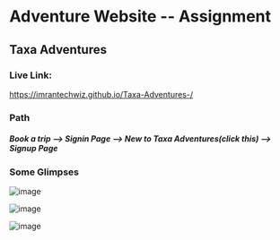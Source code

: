 # Adventure Website -- Assignment 
## Taxa Adventures

### Live Link: 
https://imrantechwiz.github.io/Taxa-Adventures-/

### Path
##### Book a trip --> Signin Page --> New to Taxa Adventures(click this) --> Signup Page

### Some Glimpses
![image](https://user-images.githubusercontent.com/56226186/140653769-583c865f-a402-4f0c-a02b-142950e06337.png)

![image](https://user-images.githubusercontent.com/56226186/140653751-4fa9387e-46d2-43fa-b834-b2b24d57b8a7.png)

![image](https://user-images.githubusercontent.com/56226186/140653778-e208bfc5-bd12-49b4-af30-a683856318f3.png)

